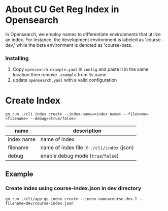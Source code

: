 # About CU Get Reg Index in Opensearch

In Opensearch, we employ names to differentiate environments that utilize an index. For instance, the development environment is labeled as 'course-dev,' while the beta environment is denoted as 'course-beta.

### Installing

1. Copy `opensearch.example.yaml` in `config` and paste it in the same location then remove `.example` from its name.
2. update `opensearch.yaml` with a valid configuration

# Create Index

```shell
go run ./cli index create --index-name=<index name> --filename=<filename> --debug=<true/false>
```

| name       | description                                |
| ---------- | ------------------------------------------ |
| index name | name of index                              |
| filename   | name of index file in `./cli/index` (json) |
| debug      | enable debug mode (`true`/`false`)         |

## Example

### Create index using course-index.json in dev directory

```shell
go run ./cli/app.go index create --index-name=course-dev-1 --filename=dev/course-index.json
```
